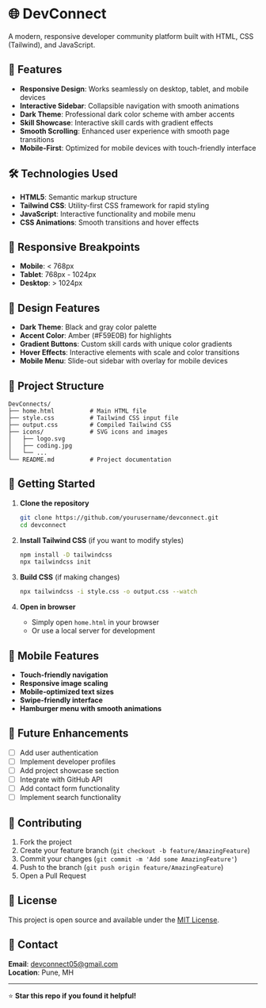 # 🌐 DevConnect

A modern, responsive developer community platform built with HTML, CSS (Tailwind), and JavaScript.

## 🚀 Features

- **Responsive Design**: Works seamlessly on desktop, tablet, and mobile devices
- **Interactive Sidebar**: Collapsible navigation with smooth animations
- **Dark Theme**: Professional dark color scheme with amber accents
- **Skill Showcase**: Interactive skill cards with gradient effects
- **Smooth Scrolling**: Enhanced user experience with smooth page transitions
- **Mobile-First**: Optimized for mobile devices with touch-friendly interface

## 🛠️ Technologies Used

- **HTML5**: Semantic markup structure
- **Tailwind CSS**: Utility-first CSS framework for rapid styling
- **JavaScript**: Interactive functionality and mobile menu
- **CSS Animations**: Smooth transitions and hover effects

## 📱 Responsive Breakpoints

- **Mobile**: < 768px
- **Tablet**: 768px - 1024px  
- **Desktop**: > 1024px

## 🎨 Design Features

- **Dark Theme**: Black and gray color palette
- **Accent Color**: Amber (#F59E0B) for highlights
- **Gradient Buttons**: Custom skill cards with unique color gradients
- **Hover Effects**: Interactive elements with scale and color transitions
- **Mobile Menu**: Slide-out sidebar with overlay for mobile devices

## 📂 Project Structure

```
DevConnects/
├── home.html          # Main HTML file
├── style.css          # Tailwind CSS input file
├── output.css         # Compiled Tailwind CSS
├── icons/             # SVG icons and images
│   ├── logo.svg
│   ├── coding.jpg
│   └── ...
└── README.md          # Project documentation
```

## 🚀 Getting Started

1. **Clone the repository**
   ```bash
   git clone https://github.com/yourusername/devconnect.git
   cd devconnect
   ```

2. **Install Tailwind CSS** (if you want to modify styles)
   ```bash
   npm install -D tailwindcss
   npx tailwindcss init
   ```

3. **Build CSS** (if making changes)
   ```bash
   npx tailwindcss -i style.css -o output.css --watch
   ```

4. **Open in browser**
   - Simply open `home.html` in your browser
   - Or use a local server for development

## 📱 Mobile Features

- **Touch-friendly navigation**
- **Responsive image scaling**
- **Mobile-optimized text sizes**
- **Swipe-friendly interface**
- **Hamburger menu with smooth animations**

## 🎯 Future Enhancements

- [ ] Add user authentication
- [ ] Implement developer profiles
- [ ] Add project showcase section
- [ ] Integrate with GitHub API
- [ ] Add contact form functionality
- [ ] Implement search functionality

## 🤝 Contributing

1. Fork the project
2. Create your feature branch (`git checkout -b feature/AmazingFeature`)
3. Commit your changes (`git commit -m 'Add some AmazingFeature'`)
4. Push to the branch (`git push origin feature/AmazingFeature`)
5. Open a Pull Request

## 📝 License

This project is open source and available under the [MIT License](LICENSE).

## 📧 Contact

**Email**: devconnect05@gmail.com  
**Location**: Pune, MH  

---

⭐ **Star this repo if you found it helpful!**
